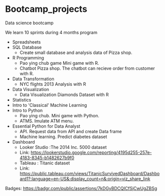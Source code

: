 # Bootcamp_projects
Data science bootcamp 

We learn 10 sprints during 4 months program

- Spreadsheets
- SQL Database
  - Create small database and analysis data of Pizza shop. 
- R Programming
  - Pao ying chub game Mini game with R.
  - Chatbot Pizza shop. The chatbot can recieve order from customer with R.
- Data Transformation
  - NYC flights 2013 Analysis with R
- Data Visualization
  - Data Visualization Diamonds Dataset with R
- Statistics
- Intro to 'Classical' Machine Learning
- Intro to Python
  - Pao ying chub. Mini game with Python.
  - ATMS. Imulate ATM menu. 
- Essential Python for Data Analyst
  - API. Request data from API and create Data frame
  - Machine learning. Predict diabetes dataset
- Dashboard
  - Looker Studio :The 2014 Inc. 5000 dataset 
  - Link: https://lookerstudio.google.com/reporting/4195d255-257e-4183-8345-b1482627b9f0 
  - Tableau : Titanic dataset
  - Link: https://public.tableau.com/views/TitanicSurvivedDashboard/Dashboard1?:language=en-US&:display_count=n&:origin=viz_share_link

Badges: https://badgr.com/public/assertions/7kDGyBDCQICfSjCwUgZBSg
